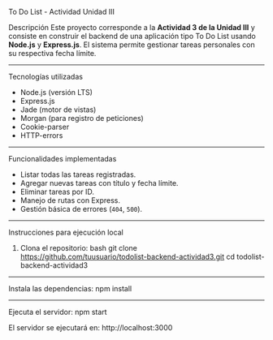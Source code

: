 To Do List - Actividad Unidad III

Descripción
Este proyecto corresponde a la **Actividad 3 de la Unidad III** y consiste en construir el backend de una aplicación tipo To Do List usando **Node.js** y **Express.js**. El sistema permite gestionar tareas personales con su respectiva fecha límite.

_________________________________________________________________________________________________________

Tecnologías utilizadas
- Node.js (versión LTS)
- Express.js
- Jade (motor de vistas)
- Morgan (para registro de peticiones)
- Cookie-parser
- HTTP-errors

_______________________________________________________________________________________________________

Funcionalidades implementadas
- Listar todas las tareas registradas.
- Agregar nuevas tareas con título y fecha límite.
- Eliminar tareas por ID.
- Manejo de rutas con Express.
- Gestión básica de errores (`404`, `500`).
_________________________________________________________________________________

Instrucciones para ejecución local

1. Clona el repositorio:
bash
git clone https://github.com/tuusuario/todolist-backend-actividad3.git
cd todolist-backend-actividad3

_____________________________________________________________________________________

Instala las dependencias:
npm install
_________________________________________________________________________________________


Ejecuta el servidor:
npm start

El servidor se ejecutará en: http://localhost:3000


